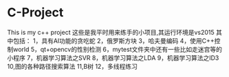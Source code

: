 # C-Project
This is my c++ project
这些是我平时用来练手的小项目,其运行环境是vs2015
其中包括：
1，具有AI功能的贪吃蛇
2，俄罗斯方块
3，哈夫曼编码
4，使用C++控制world
5，qt+opencv的性别检测
6，mytest文件夹中还有一些比如走迷宫等的小程序
7，机器学习算法之SVR
8，机器学习算法之LDA
9，机器学习算法之ID3
10,图的各种路径搜索算法
11,B树
12，多线程练习
